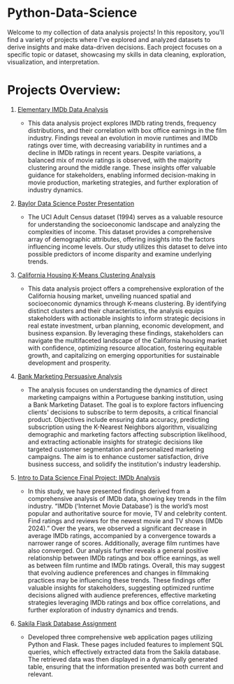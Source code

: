 # Python-Data-Science
Welcome to my collection of data analysis projects! In this repository, you'll find a variety of projects where I've explored and analyzed datasets to derive insights and make data-driven decisions. Each project focuses on a specific topic or dataset, showcasing my skills in data cleaning, exploration, visualization, and interpretation.

# Projects Overview:
1. [Elementary IMDb Data Analysis](https://github.com/jasminejl/Python-Data-Analysis/blob/main/IMDb%20Data.ipynb)
   - This data analysis project explores IMDb rating trends, frequency distributions, and their correlation with box office earnings in the   film industry. Findings reveal an evolution in movie runtimes and IMDb ratings over time, with decreasing variability in runtimes and a decline in IMDb ratings in recent years. Despite variations, a balanced mix of movie ratings is observed, with the majority clustering around the middle range. These insights offer valuable guidance for stakeholders, enabling informed decision-making in movie production, marketing strategies, and further exploration of industry dynamics.
  
2. [Baylor Data Science Poster Presentation](https://github.com/jasminejl/Python-Data-Analysis/blob/main/Jordan-Lake_Severson_Poster.pdf)
   - The UCI Adult Census dataset (1994) serves as a valuable resource for understanding the socioeconomic landscape and analyzing the complexities of income. This dataset provides a comprehensive array of demographic attributes, offering insights into the factors influencing income levels. Our study utilizes this dataset to delve into possible predictors of income disparity and examine underlying trends.

3. [California Housing K-Means Clustering Analysis](https://github.com/jasminejl/Python-Data-Analysis/blob/main/California%20Housing%20Prices%20K-Means%20Clustering%20Analysis%20(1).ipynb)
   - This data analysis project offers a comprehensive exploration of the California housing market, unveiling nuanced spatial and socioeconomic dynamics through K-means clustering. By identifying distinct clusters and their characteristics, the analysis equips stakeholders with actionable insights to inform strategic decisions in real estate investment, urban planning, economic development, and business expansion. By leveraging these findings, stakeholders can navigate the multifaceted landscape of the California housing market with confidence, optimizing resource allocation, fostering equitable growth, and capitalizing on emerging opportunities for sustainable development and prosperity.
  
4. [Bank Marketing Persuasive Analysis](https://github.com/jasminejl/Python-Data-Analysis/blob/main/BankMarketing-2-1-2%20(1).ipynb)
   - The analysis focuses on understanding the dynamics of direct marketing campaigns within a Portuguese banking institution, using a Bank Marketing Dataset. The goal is to explore factors influencing clients' decisions to subscribe to term deposits, a critical financial product. Objectives include ensuring data accuracy, predicting subscription using the K-Nearest Neighbors algorithm, visualizing demographic and marketing factors affecting subscription likelihood, and extracting actionable insights for strategic decisions like targeted customer segmentation and personalized marketing campaigns. The aim is to enhance customer satisfaction, drive business success, and solidify the institution's industry leadership.


5. [Intro to Data Science Final Project: IMDb Analysis](https://github.com/jasminejl/Python-Data-Analysis/blob/main/finalprojectintro.pdf)
   - In this study, we have presented findings derived from a comprehensive analysis of IMDb data, showing key trends in the film industry. “IMDb (‘Internet Movie Database’) is the world’s most popular and authoritative source for
movie, TV and celebrity content. Find ratings and reviews for the newest movie and TV shows (IMDb 2024).” Over the years, we observed a significant decrease in average IMDb ratings, accompanied by a convergence towards a narrower range of scores. Additionally, average film runtimes have also converged. Our analysis further reveals a general positive relationship between IMDb ratings and box office earnings, as well as between film runtime and IMDb ratings. Overall, this may suggest that evolving audience preferences and
changes in filmmaking practices may be influencing these trends. These findings offer valuable insights for stakeholders, suggesting optimized runtime decisions aligned with audience preferences, effective marketing strategies leveraging IMDb ratings and box office correlations, and further exploration of industry dynamics and trends.

6. [Sakila Flask Database Assignment](https://github.com/jasminejl/Python-Data-Analysis_Science/tree/main/Sakila_Flask_Database_Assignment)
   -  Developed three comprehensive web application pages utilizing Python and Flask. These pages included features to implement SQL queries, which effectively extracted data from the Sakila database. The retrieved data was then displayed in a dynamically generated table, ensuring that the information presented was both current and relevant.
